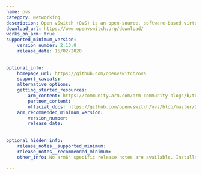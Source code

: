 ```yaml
---
name: ovs
category: Networking
description: Open vSwitch (OVS) is an open-source, software-based virtual switch used for network automation and management in virtualized and cloud environments..
download_url: https://www.openvswitch.org/download/ 
works_on_arm: true
supported_minimum_version:
    version_number: 2.13.0
    release_date: 15/02/2020
 
 
optional_info:
    homepage_url: https://github.com/openvswitch/ovs
    support_caveats:
    alternative_options:
    getting_started_resources:
        arm_content: https://community.arm.com/arm-community-blogs/b/tools-software-ides-blog/posts/open-vswitch-with-dpdk-on-arm-build-and-install-from-source 
        partner_content:  
        official_docs: https://github.com/openvswitch/ovs/blob/master/Documentation/intro/install/general.rst
    arm_recommended_minimum_version:
        version_number: 
        release_date:
 
 
optional_hidden_info:
    release_notes__supported_minimum: 
    release_notes__recommended_minimum: 
    other_info: No arm64 specific release notes are available. Installation and testing was done through tar file and found from versin 2.13.0 it is supported on arm64.
 
---
```

